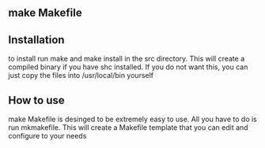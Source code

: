 ## make Makefile
## Installation
to install run make and make install in the src directory. This will create a compiled binary if you have shc installed. If you do not want this, you can just copy the files into /usr/local/bin yourself
## How to use
make Makefile is desinged to be extremely easy to use. All you have to do is run mkmakefile. This will create a Makefile template that you can edit and configure to your needs

